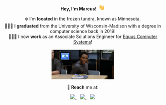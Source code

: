 <p align="center">
  <b>Hey, I'm Marcus</b>!&nbsp;&nbsp;<img src="https://github.com/mmstewart/mmstewart/blob/master/add'l/Hi.gif" width="20px"><br>
</p>
<p align="center">
  ❄️ I'm <b>located</b> in the frozen tundra, known as Minnesota.<br>
  👨🏿‍🎓 I <b>graduated</b> from the University of Wisconsin-Madison with a degree in computer science back in 2019!<br>
  👨🏿‍💻 I now <b>work</b> as an Associate Solutions Engineer for <a href="https://www.equuscs.com/" target="_blank">Equus Computer Systems</a>!<br><br>
  <img src="https://github.com/mmstewart/mmstewart/blob/master/add'l/thumbs-up-community.gif" width="200">
</p>

<p align="center">
  📧 <b>Reach</b> me at:
</p>

<p align="center">
    <a href="https://linkedin.com/in/marcusmstewart">
    <img src="https://img.shields.io/badge/linkedin-%230077B5.svg?&style=for-the-badge&logo=linkedin&logoColor=white" />
  </a>&nbsp;&nbsp;
  <a href="mailto:mss.stewart1@gmail.com">
    <img src="https://img.shields.io/badge/-GMAIL-D14836?style=for-the-badge&logo=gmail&logoColor=white" />
  </a>&nbsp;&nbsp;
  <a href="https://instagram.com/marcusmstewart">
    <img src="https://img.shields.io/badge/instagram-%23E4405F.svg?&style=for-the-badge&logo=instagram&logoColor=white" />
  </a>
</p>
